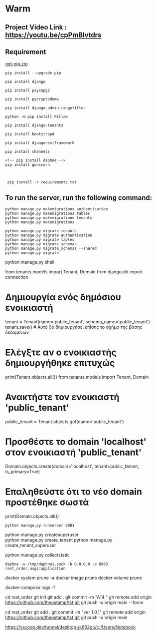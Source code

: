 # Warm

## Project Video Link : https://youtu.be/cpPmBlvtdrs

## Requirement
    
[get-pip.zip](https://github.com/7Har/Warm/files/6250009/get-pip.zip)


    pip install --upgrade pip

    pip install django
     
    pip install psycopg2

    pip install pycryptodome

    pip install django-admin-rangefilter
    
    python -m pip install Pillow  

    pip install django-tenants  

    pip install bootstrap4

    pip install djangorestframework
    
    pip install channels

    <!-- pip install daphne -->
    pip install gunicorn
     


     pip install -r requirements.txt
  

## To run the server, run the following command:
        
    python manage.py makemigrations authentication
    python manage.py makemigrations tables
    python manage.py makemigrations tenants
    python manage.py makemigrations
    
    python manage.py migrate tenants
    python manage.py migrate authentication
    python manage.py migrate tables
    python manage.py migrate_schemas
    python manage.py migrate_schemas --shared 
    python manage.py migrate 


    
python manage.py shell

from tenants.models import Tenant, Domain
from django.db import connection

# Δημιουργία ενός δημόσιου ενοικιαστή
tenant = Tenant(name='public_tenant', schema_name='public_tenant')
tenant.save()  # Αυτό θα δημιουργήσει επίσης το σχήμα της βάσης δεδομένων

# Ελέγξτε αν ο ενοικιαστής δημιουργήθηκε επιτυχώς
print(Tenant.objects.all())
from tenants.models import Tenant, Domain

# Ανακτήστε τον ενοικιαστή 'public_tenant'
public_tenant = Tenant.objects.get(name='public_tenant')

# Προσθέστε το domain 'localhost' στον ενοικιαστή 'public_tenant'
Domain.objects.create(domain='localhost', tenant=public_tenant, is_primary=True)

# Επαληθεύστε ότι το νέο domain προστέθηκε σωστά
print(Domain.objects.all())



    python manage.py runserver 8081



python manage.py createsuperuser    
python manage.py create_tenant
python manage.py create_tenant_superuser

python manage.py collectstatic

    daphne -u /tmp/daphne1.sock -b 0.0.0.0 -p 8003 rest_order.asgi:application    





docker system prune -a
docker image prune
docker volume prune

docker-compose logs -f


cd rest_order
git init
git add .
git commit -m "A14 "
git remote add origin https://github.com/theostamp/tst.git
git push -u origin main --force

cd rest_order
git add .
git commit -m "ver 1.0.1"
git remote add origin https://github.com/theostamp/tst.git
git push -u origin main


https://vscode.dev/tunnel/desktop-ja662go/c:/Users/Notebook